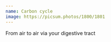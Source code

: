 ```yaml
---
name: Carbon cycle
image: https://picsum.photos/1800/1801
---
```

From air to air via your digestive tract